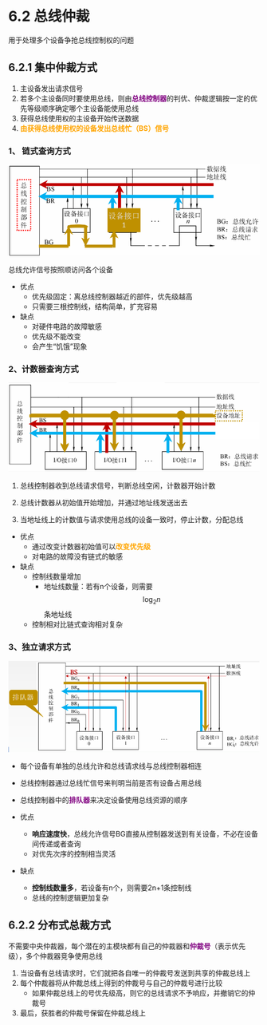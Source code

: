 # 6.2 总线仲裁

用于处理多个设备争抢总线控制权的问题

## 6.2.1 集中仲裁方式

1. 主设备发出请求信号
2. 若多个主设备同时要使用总线，则由<font color=purple>**总线控制器**</font>的判优、仲裁逻辑按一定的优先等级顺序确定哪个主设备能使用总线
3. 获得总线使用权的主设备开始传送数据
3. <font color=orange>**由获得总线使用权的设备发出总线忙（BS）信号**</font>

### 1、 链式查询方式

![链式查询方式](../.gitbook/assets/链式查询方式.png)

总线允许信号按照顺访问各个设备

- 优点
  - 优先级固定：离总线控制器越近的部件，优先级越高
  - 只需要三根控制线，结构简单，扩充容易
- 缺点
  - 对硬件电路的故障敏感
  - 优先级不能改变
  - 会产生“饥饿”现象

### 2、计数器查询方式

![计数器查询方式](../.gitbook/assets/计数器查询方式.png)

1. 总线控制器收到总线请求信号，判断总线空闲，计数器开始计数

2. 总线计数器从初始值开始增加，并通过地址线发送出去

3. 当地址线上的计数值与请求使用总线的设备一致时，停止计数，分配总线

   

- 优点
  - 通过改变计数器初始值可以<font color=orange>**改变优先级**</font>
  - 对电路的故障没有链式的敏感
- 缺点
  - 控制线数量增加
    - 地址线数量：若有n个设备，则需要$$\log_{2}n$$条地址线
  - 控制相对比链式查询相对复杂

### 3、独立请求方式

![独立请求方式](../.gitbook/assets/独立请求方式.png)

- 每个设备有单独的总线允许和总线请求线与总线控制器相连
- 总线控制器通过总线忙信号来判明当前是否有设备占用总线
- 总线控制器中的<font color=purple>**排队器**</font>来决定设备使用总线资源的顺序



- 优点
  - **响应速度快**，总线允许信号BG直接从控制器发送到有关设备，不必在设备间传递或者查询
  - 对优先次序的控制相当灵活
- 缺点
  - **控制线数量多**，若设备有n个，则需要2n+1条控制线
  - 总线的控制逻辑更加复杂

## 6.2.2 分布式总裁方式

不需要中央仲裁器，每个潜在的主模块都有自己的仲裁器和<font color=purple>**仲裁号**</font>（表示优先级），多个仲裁器竞争使用总线

1. 当设备有总线请求时，它们就把各自唯一的仲裁号发送到共享的仲裁总线上
2. 每个仲裁器将从仲裁总线上得到的仲裁号与自己的仲裁号进行比较
   - 如果仲裁总线上的号优先级高，则它的总线请求不予响应，并撤销它的仲裁号
3. 最后，获胜者的仲裁号保留在仲裁总线上
